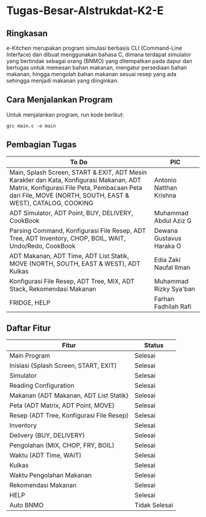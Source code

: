 # Tugas-Besar-Alstrukdat-K2-E

## Ringkasan
e-Kitchen merupakan program simulasi berbasis CLI (Command-Line Interface) dan dibuat menggunakan bahasa C, dimana terdapat simulator yang bertindak sebagai orang (BNMO) yang ditempatkan pada dapur dan bertugas untuk memesan bahan makanan, mengatur persediaan bahan makanan, hingga mengolah bahan makanan sesuai resep yang ada sehingga menjadi makanan yang diinginkan.

## Cara Menjalankan Program
Untuk menjalankan program, run kode berikut:
```
gcc main.c -o main
```

## Pembagian Tugas
|To Do|PIC|
|-----|---|
|Main, Splash Screen, START & EXIT, ADT Mesin Karakter dan Kata, Konfigurasi Makanan, ADT Matrix, Konfigurasi File Peta, Pembacaan Peta dari File, MOVE (NORTH, SOUTH, EAST & WEST), CATALOG, COOKING|Antonio Natthan Krishna|
|ADT Simulator, ADT Point, BUY, DELIVERY, CookBook|Muhammad Abdul Aziz G|
|Parsing Command, Konfigurasi File Resep, ADT Tree, ADT Inventory, CHOP, BOIL, WAIT, Undo/Redo, CookBook|Dewana Gustavus Haraka O|
|ADT Makanan, ADT Time, ADT List Statik, MOVE (NORTH, SOUTH, EAST & WEST), ADT Kulkas|Edia Zaki Naufal Ilman|
|Konfigurasi File Resep, ADT Tree, MIX, ADT Stack, Rekomendasi Makanan|Muhammad Rizky Sya'ban|
|FRIDGE, HELP|Farhan Fadhilah Rafi|

## Daftar Fitur
|Fitur|Status|
|-----|------|
|Main Program|Selesai|
|Inisiasi (Splash Screen, START, EXIT)|Selesai|
|Simulator|Selesai|
|Reading Configuration|Selesai|
|Makanan (ADT Makanan, ADT List Statik)|Selesai|
|Peta (ADT Matrix, ADT Point, MOVE)|Selesai|
|Resep (ADT Tree, Konfigurasi File Resep)|Selesai|
|Inventory|Selesai|
|Delivery (BUY, DELIVERY)|Selesai|
|Pengolahan (MIX, CHOP, FRY, BOIL)|Selesai|
|Waktu (ADT Time, WAIT)|Selesai|
|Kulkas|Selesai|
|Waktu Pengolahan Makanan|Selesai|
|Rekomendasi Makanan|Selesai|
|HELP|Selesai|
|Auto BNMO| Tidak Selesai|
